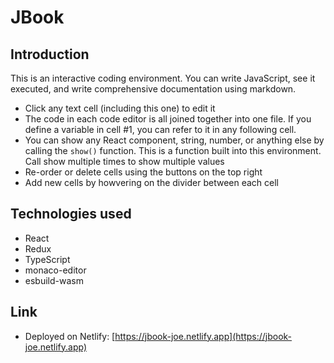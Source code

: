 # JBook
## Introduction
This is an interactive coding environment. You can write JavaScript, see it executed, and write comprehensive documentation using markdown.
- Click any text cell (including this one) to edit it
- The code in each code editor is all joined together into one file. If you define a variable in cell #1, you can refer to it in any following cell.
- You can show any React component, string, number, or anything else by calling the `show()` function. This is a function built into this environment. Call show multiple times to show multiple values
- Re-order or delete cells using the buttons on the top right
- Add new cells by howvering on the divider between each cell
## Technologies used
- React
- Redux
- TypeScript
- monaco-editor
- esbuild-wasm
## Link
- Deployed on Netlify: [https://jbook-joe.netlify.app](https://jbook-joe.netlify.app)